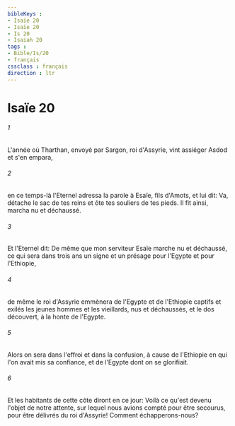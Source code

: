 ```yaml
---
bibleKeys : 
- Isaïe 20
- Isaïe 20
- Is 20
- Isaiah 20
tags : 
- Bible/Is/20
- français
cssclass : français
direction : ltr
---
```


# Isaïe 20

###### 1
L'année où Tharthan, envoyé par Sargon, roi d'Assyrie, vint assiéger Asdod et s'en empara,
###### 2
en ce temps-là l'Eternel adressa la parole à Esaïe, fils d'Amots, et lui dit: Va, détache le sac de tes reins et ôte tes souliers de tes pieds. Il fit ainsi, marcha nu et déchaussé.
###### 3
Et l'Eternel dit: De même que mon serviteur Esaïe marche nu et déchaussé, ce qui sera dans trois ans un signe et un présage pour l'Egypte et pour l'Ethiopie,
###### 4
de même le roi d'Assyrie emmènera de l'Egypte et de l'Ethiopie captifs et exilés les jeunes hommes et les vieillards, nus et déchaussés, et le dos découvert, à la honte de l'Egypte.
###### 5
Alors on sera dans l'effroi et dans la confusion, à cause de l'Ethiopie en qui l'on avait mis sa confiance, et de l'Egypte dont on se glorifiait.
###### 6
Et les habitants de cette côte diront en ce jour: Voilà ce qu'est devenu l'objet de notre attente, sur lequel nous avions compté pour être secourus, pour être délivrés du roi d'Assyrie! Comment échapperons-nous?
